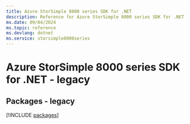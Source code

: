 ```yaml
---
title: Azure StorSimple 8000 series SDK for .NET
description: Reference for Azure StorSimple 8000 series SDK for .NET
ms.date: 09/04/2024
ms.topic: reference
ms.devlang: dotnet
ms.service: storsimple8000series
---
```

# Azure StorSimple 8000 series SDK for .NET - legacy
## Packages - legacy
[!INCLUDE [packages](storsimple-8000-series-index.md)]